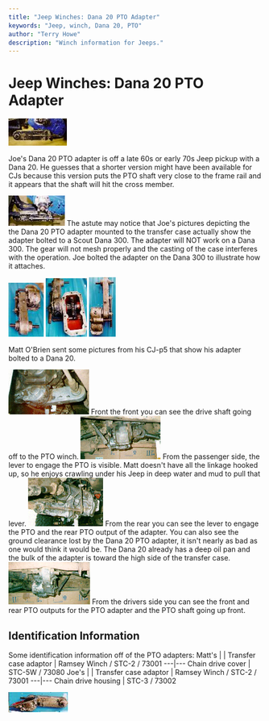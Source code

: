 ```yaml
---
title: "Jeep Winches: Dana 20 PTO Adapter"
keywords: "Jeep, winch, Dana 20, PTO"
author: "Terry Howe"
description: "Winch information for Jeeps."
---
```

# Jeep Winches: Dana 20 PTO Adapter

[![PTO adapter](../img/winch/d20pto04_.jpg)](../img/winch/d20pto04.jpg)

Joe's Dana 20 PTO adapter is off a late 60s or early 70s Jeep pickup with a Dana 20. He guesses that a shorter version might have been available for CJs because this version puts the PTO shaft very close to the frame rail and it appears that the shaft will hit the cross member.

[![PTO adapter](../img/winch/d20pto06_.jpg)](../img/winch/d20pto06.jpg) The astute may notice that Joe's pictures depicting the the Dana 20 PTO adapter mounted to the transfer case actually show the adapter bolted to a Scout Dana 300. The adapter will NOT work on a Dana 300. The gear will not mesh properly and the casting of the case interferes with the operation. Joe bolted the adapter on the Dana 300 to illustrate how it attaches.

[![PTO adapter](../img/winch/d20pto02_.jpg)](../img/winch/d20pto02.jpg)
[![PTO adapter](../img/winch/d20pto03_.jpg)](../img/winch/d20pto03.jpg)
[![PTO adapter](../img/winch/d20pto07_.jpg)](../img/winch/d20pto07.jpg)

Matt O'Brien sent some pictures from his CJ-p5 that show his adapter bolted to a Dana 20.

[![PTO adapter from the front](../img/winch/ptofrnt2t.gif)](../img/winch/ptofrnt2.gif) Front the front you can see the drive shaft going off to the PTO winch. [![PTO adapter from the passenger side](../img/winch/ptopassdt.gif)](../img/winch/ptopassd.gif) From the passenger side, the lever to engage the PTO is visible. Matt doesn't have all the linkage hooked up, so he enjoys crawling under his Jeep in deep water and mud to pull that lever. [![PTO adapter from the rear](../img/winch/ptorear1t.gif)](../img/winch/ptorear1.gif) From the rear you can see the lever to engage the PTO and the rear PTO output of the adapter. You can also see the ground clearance lost by the Dana 20 PTO adapter, it isn't nearly as bad as one would think it would be. The Dana 20 already has a deep oil pan and the bulk of the adapter is toward the high side of the transfer case. [![PTO adapter from the drivers side](../img/winch/ptodrvsdt.gif)](../img/winch/ptodrvsd.gif) From the drivers side you can see the front and rear PTO outputs for the PTO adapter and the PTO shaft going up front.

## Identification Information

Some identification information off of the PTO adapters:  Matt's |  |  Transfer case adaptor |  Ramsey Winch / STC-2 / 73001
---|---
Chain drive cover |  STC-5W / 73080
Joe's |  |  Transfer case adaptor |  Ramsey Winch / STC-2 / 73001
---|---
Chain drive housing |  STC-3 / 73002

[![PTO adapter](../img/winch/d20pto05_.jpg)](../img/winch/d20pto05.jpg)
